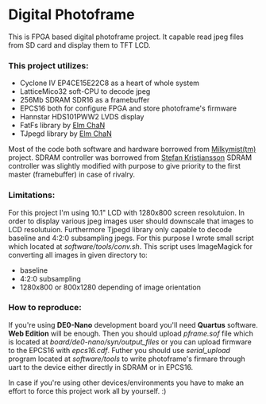# Digital Photoframe

This is FPGA based digital photoframe project. It capable read jpeg files from SD card and display them to TFT LCD.

### This project utilizes:
* Cyclone IV EP4CE15E22C8 as a heart of whole system
* LatticeMico32 soft-CPU to decode jpeg
* 256Mb SDRAM SDR16 as a framebuffer
* EPCS16 both for configure FPGA and store photoframe's firmware
* Hannstar HDS101PWW2 LVDS display
* FatFs library by [Elm ChaN](http://elm-chan.org/fsw/ff/00index_e.html) 
* TJpegd library by [Elm ChaN](http://elm-chan.org/fsw/tjpgd/00index.html)
	
Most of the code both software and hardware borrowed from [Milkymist(tm)](https://github.com/m-labs/milkymist) project. 
SDRAM controller was borrowed from [Stefan Kristiansson](https://github.com/skristiansson/wb_sdram_ctrl)
SDRAM controller was slightly modified with purpose to give priority to the first master (framebuffer) in case of rivalry.


### Limitations:
For this project I'm using 10.1" LCD with 1280x800 screen resolutuion. In order to display various jpeg images 
user should downscale that images to LCD resolutuion. 
Furthermore Tjpegd library only capable to decode baseline and 4:2:0 subsampling jpegs. 
For this purpose I wrote small script which located at *software/tools/conv.sh*. 
This script uses ImageMagick for converting all images in given directory to:
- baseline
- 4:2:0 subsampling
- 1280x800 or 800x1280 depending of image orientation

### How to reproduce:
If you're using **DE0-Nano** development board you'll need **Quartus** software. **Web Edition** will be enough.
Then you should upload *pframe.sof* file which is located at *board/de0-nano/syn/output_files* 
or you can upload firmware to the EPCS16 with *epcs16.cdf*. 
Futher you should use *serial_upload* program located at *software/tools* 
to write photoframe's firmare through uart to the device either directly in SDRAM or in EPCS16.

In case if you're using other devices/environments you have to make an effort to force this project work all by yourself. :)
